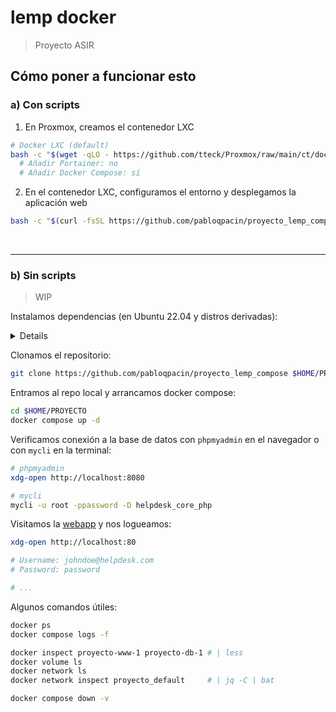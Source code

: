 # lemp docker

> Proyecto ASIR


## Cómo poner a funcionar esto

### a) Con scripts

1. En Proxmox, creamos el contenedor LXC

```bash
# Docker LXC (default)
bash -c "$(wget -qLO - https://github.com/tteck/Proxmox/raw/main/ct/docker.sh)"
  # Añadir Portainer: no
  # Añadir Docker Compose: sí
```

2. En el contenedor LXC, configuramos el entorno y desplegamos la aplicación web

```bash
bash -c "$(curl -fsSL https://github.com/pabloqpacin/proyecto_lemp_compose/raw/main/scripts/lxc-base.sh)"
```

<!-- 3. Mantenimiento

```bash
dps
dvls
``` -->

<br>
<hr>


### b) Sin scripts

> WIP

Instalamos dependencias (en Ubuntu 22.04 y distros derivadas):

<!-- Raspberry Pi -->

<details>

> Esto lo automatizaremos con scripts

```bash
# Instalamos docker -- https://docs.docker.com/engine/install/ubuntu/
    # Add Docker's official GPG key:
sudo apt-get update
sudo apt-get install ca-certificates curl
sudo install -m 0755 -d /etc/apt/keyrings
sudo curl -fsSL https://download.docker.com/linux/ubuntu/gpg -o /etc/apt/keyrings/docker.asc
sudo chmod a+r /etc/apt/keyrings/docker.asc

    # Add the repository to Apt sources:
echo \
  "deb [arch=$(dpkg --print-architecture) signed-by=/etc/apt/keyrings/docker.asc] https://download.docker.com/linux/ubuntu \
  $(. /etc/os-release && echo "$VERSION_CODENAME") stable" | \
  sudo tee /etc/apt/sources.list.d/docker.list > /dev/null
sudo apt-get update

sudo apt-get install docker-ce docker-ce-cli containerd.io docker-buildx-plugin docker-compose-plugin

# Instalamos otras dependencias
sudo apt-get install git    # grc jq mycli
```

</details>


Clonamos el repositorio:

```bash
git clone https://github.com/pabloqpacin/proyecto_lemp_compose $HOME/PROYECTO
```

Entramos al repo local y arrancamos docker compose:

```bash
cd $HOME/PROYECTO
docker compose up -d
```

Verificamos conexión a la base de datos con `phpmyadmin` en el navegador o con `mycli` en la terminal:

```bash
# phpmyadmin
xdg-open http://localhost:8080

# mycli
mycli -u root -ppassword -D helpdesk_core_php
```

Visitamos la [webapp](https://www.synchlabcoding.com/2023/06/helpdesk-system-with-jquery-php-mysql.html) y nos logueamos:

```bash
xdg-open http://localhost:80

# Username: johndoe@helpdesk.com
# Password: password

# ...
```


Algunos comandos útiles:

```bash
docker ps
docker compose logs -f

docker inspect proyecto-www-1 proyecto-db-1 # | less
docker volume ls
docker network ls
docker network inspect proyecto_default     # | jq -C | bat

docker compose down -v
```
